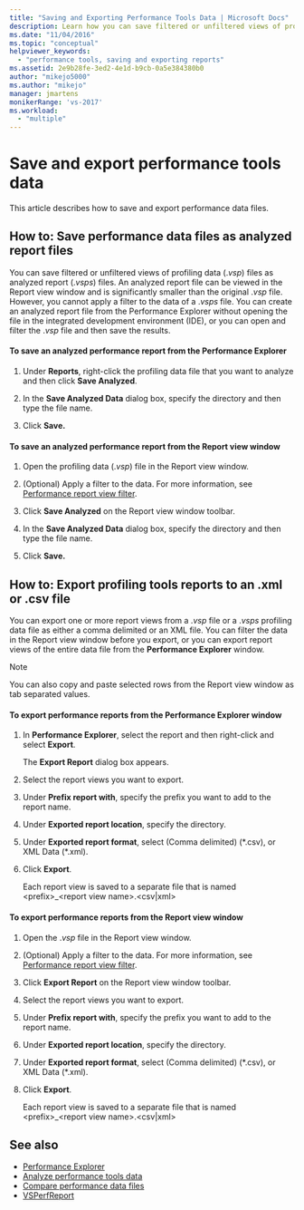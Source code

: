 ```yaml
---
title: "Saving and Exporting Performance Tools Data | Microsoft Docs"
description: Learn how you can save filtered or unfiltered views of profiling data (.vsp) files as analyzed report (.vsps) files.
ms.date: "11/04/2016"
ms.topic: "conceptual"
helpviewer_keywords:
  - "performance tools, saving and exporting reports"
ms.assetid: 2e9b28fe-3ed2-4e1d-b9cb-0a5e384380b0
author: "mikejo5000"
ms.author: "mikejo"
manager: jmartens
monikerRange: 'vs-2017'
ms.workload:
  - "multiple"
---
```

# Save and export performance tools data
This article describes how to save and export performance data files.

## How to: Save performance data files as analyzed report files
 You can save filtered or unfiltered views of profiling data (.*vsp*) files as analyzed report (.*vsps*) files. An analyzed report file can be viewed in the Report view window and is significantly smaller than the original .*vsp* file. However, you cannot apply a filter to the data of a .*vsps* file. You can create an analyzed report file from the Performance Explorer without opening the file in the integrated development environment (IDE), or you can open and filter the .*vsp* file and then save the results.

#### To save an analyzed performance report from the Performance Explorer

1. Under **Reports**, right-click the profiling data file that you want to analyze and then click **Save Analyzed**.

2. In the **Save Analyzed Data** dialog box, specify the directory and then type the file name.

3. Click **Save.**

#### To save an analyzed performance report from the Report view window

1. Open the profiling data (.*vsp*) file in the Report view window.

2. (Optional) Apply a filter to the data. For more information, see [Performance report view filter](../profiling/performance-report-view-filter.md).

3. Click **Save Analyzed** on the Report view window toolbar.

4. In the **Save Analyzed Data** dialog box, specify the directory and then type the file name.

5. Click **Save.**

## How to: Export profiling tools reports to an .xml or .csv file
 You can export one or more report views from a .*vsp* file or a .*vsps* profiling data file as either a comma delimited or an XML file. You can filter the data in the Report view window before you export, or you can export report views of the entire data file from the **Performance Explorer** window.

> [!NOTE]
> You can also copy and paste selected rows from the Report view window as tab separated values.

#### To export performance reports from the Performance Explorer window

1. In **Performance Explorer**, select the report and then right-click and select **Export**.

     The **Export Report** dialog box appears.

2. Select the report views you want to export.

3. Under **Prefix report with**, specify the prefix you want to add to the report name.

4. Under **Exported report location**, specify the directory.

5. Under **Exported report format**, select (Comma delimited) (\*.csv\), or XML Data (\*.xml\).

6. Click **Export**.

     Each report view is saved to a separate file that is named \<prefix>_\<report view name>.\<csv&#124;xml>

#### To export performance reports from the Report view window

1. Open the .*vsp* file in the Report view window.

2. (Optional) Apply a filter to the data. For more information, see [Performance report view filter](../profiling/performance-report-view-filter.md).

3. Click **Export Report** on the Report view window toolbar.

4. Select the report views you want to export.

5. Under **Prefix report with**, specify the prefix you want to add to the report name.

6. Under **Exported report location**, specify the directory.

7. Under **Exported report format**, select (Comma delimited) (\*.csv), or XML Data (\*.xml).

8. Click **Export**.

     Each report view is saved to a separate file that is named \<prefix>_\<report view name>.\<csv&#124;xml>

## See also
- [Performance Explorer](../profiling/performance-explorer.md)
- [Analyze performance tools data](../profiling/analyzing-performance-tools-data.md)
- [Compare performance data files](../profiling/comparing-performance-data-files.md)
- [VSPerfReport](../profiling/vsperfreport.md)
